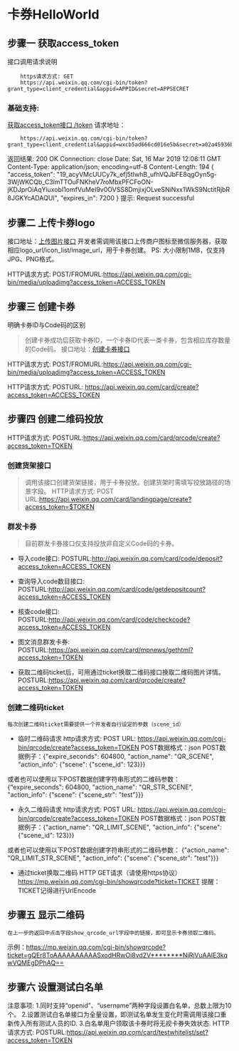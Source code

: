 
# 卡券HelloWorld
## 步骤一 获取access_token

接口调用请求说明
```
    https请求方式: GET
    https://api.weixin.qq.com/cgi-bin/token?grant_type=client_credential&appid=APPID&secret=APPSECRET
```
### 基础支持: 
[获取access_token接口 /token](https://mp.weixin.qq.com/wiki?t=resource/res_main&id=mp1421140183)
请求地址：
```
    https://api.weixin.qq.com/cgi-bin/token?grant_type=client_credential&appid=wxcb5ad666cd016e5b&secret=a02a45936b4edc230ddf19cf1bc6196e
```
返回结果:
200	OK
Connection: close
Date: Sat, 16 Mar 2019 12:08:11 GMT
Content-Type: application/json; encoding=utf-8
Content-Length: 194
{
    "access_token": "19_acyVMcUUCy7k_efj5tIwhB_ufhVQJbFE8qgOyn5g-3WjWKCQb_C3lmTTOuFNKheV7roMbxPFCFoON-jKDJprOiAqYiuxobI1omfVuMeI9v0OVSS8DmjixjOLveSNiNxx1WkS9NctitRjbR8JGKYcADAQUI",
    "expires_in": 7200
}
提示:
Request successful

## 步骤二 上传卡券logo
接口地址：[上传图片接口](https://mp.weixin.qq.com/wiki?t=resource/res_main&id=mp1451025056)
开发者需调用该接口上传商户图标至微信服务器，获取相应logo_url/icon_list/image_url，用于卡券创建。
PS: 大小限制1MB，仅支持JPG、PNG格式。

HTTP请求方式:
    POST/FROMURL:https://api.weixin.qq.com/cgi-bin/media/uploadimg?access_token=ACCESS_TOKEN

## 步骤三 创建卡券
明确卡券ID与Code码的区别
>创建卡券成功后获取卡券ID，一个卡券ID代表一类卡券，包含相应库存数量的Code码。
接口地址：[创建卡券接口](https://mp.weixin.qq.com/wiki?t=resource/res_main&id=mp1451025056)

HTTP请求方式:
    POST/FROMURL:https://api.weixin.qq.com/cgi-bin/media/uploadimg?access_token=ACCESS_TOKEN

HTTP请求方式:
    POSTURL: https://api.weixin.qq.com/card/create?access_token=ACCESS_TOKEN

## 步骤四 创建二维码投放
HTTP请求方式:
    POSTURL:https://api.weixin.qq.com/card/qrcode/create?access_token=TOKEN
### 创建货架接口
>调用该接口创建货架链接，用于卡券投放。创建货架时需填写投放路径的场景字段。
HTTP请求方式:
    POST URL:https://api.weixin.qq.com/card/landingpage/create?access_token=$TOKEN
### 群发卡券
>目前群发卡券接口仅支持投放非自定义Code码的卡券。
* 导入code接口:
    POSTURL:http://api.weixin.qq.com/card/code/deposit?access_token=ACCESS_TOKEN
* 查询导入code数目接口:
    POSTURL:http://api.weixin.qq.com/card/code/getdepositcount?access_token=ACCESS_TOKEN
* 核查code接口:
    POSTURL:http://api.weixin.qq.com/card/code/checkcode?access_token=ACCESS_TOKEN
* 图文消息群发卡券:
    POSTURL:https://api.weixin.qq.com/card/mpnews/gethtml?access_token=TOKEN

* 获取二维码ticket后，可用通过ticket换取二维码接口换取二维码图片详情。
    POSTURL:https://api.weixin.qq.com/card/qrcode/create?access_token=TOKEN

### 创建二维码ticket
    每次创建二维码ticket需要提供一个开发者自行设定的参数（scene_id）
* 临时二维码请求
http请求方式: POST
    URL: https://api.weixin.qq.com/cgi-bin/qrcode/create?access_token=TOKEN
POST数据格式：json
POST数据例子：{"expire_seconds": 604800, "action_name": "QR_SCENE", "action_info": {"scene": {"scene_id": 123}}}

或者也可以使用以下POST数据创建字符串形式的二维码参数：
{"expire_seconds": 604800, "action_name": "QR_STR_SCENE", "action_info": {"scene": {"scene_str": "test"}}}

* 永久二维码请求
http请求方式: POST
    URL: https://api.weixin.qq.com/cgi-bin/qrcode/create?access_token=TOKEN
POST数据格式：json
POST数据例子：{"action_name": "QR_LIMIT_SCENE", "action_info": {"scene": {"scene_id": 123}}}

或者也可以使用以下POST数据创建字符串形式的二维码参数：
{"action_name": "QR_LIMIT_STR_SCENE", "action_info": {"scene": {"scene_str": "test"}}}

* 通过ticket换取二维码
HTTP GET请求（请使用https协议）https://mp.weixin.qq.com/cgi-bin/showqrcode?ticket=TICKET
提醒：TICKET记得进行UrlEncode

## 步骤五 显示二维码
    在上一步的返回中点击字段show_qrcode_url字段中的链接，即可显示卡券领取二维码。
示例：https://mp.weixin.qq.com/cgi-bin/showqrcode?ticket=gQEr8ToAAAAAAAAAASxodHRwOi8vd2V********NjRjVuAAIE3kqwVQMEgDPhAQ==

## 步骤六 设置测试白名单
注意事项:
    1.同时支持“openid”、“username”两种字段设置白名单，总数上限为10个。
    2.设置测试白名单接口为全量设置，即测试名单发生变化时需调用该接口重新传入所有测试人员的ID.
    3.白名单用户领取该卡券时将无视卡券失效状态.
HTTP请求方式: 
    POSTURL:https://api.weixin.qq.com/card/testwhitelist/set?access_token=TOKEN


